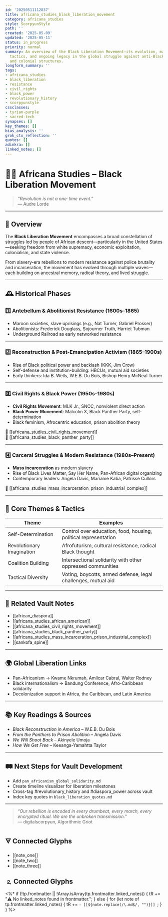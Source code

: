 ```yaml
---
id: '20250511112837'
title: africana_studies_black_liberation_movement
category: africana_studies
style: ScorpyunStyle
path: ''
created: '2025-05-09'
updated: '2025-05-11'
status: in_progress
priority: normal
summary: An overview of the Black Liberation Movement—its evolution, major figures,
  tactics, and ongoing legacy in the global struggle against anti-Black oppression
  and colonial structures.
longform_summary: ''
tags:
- africana_studies
- black_liberation
- resistance
- civil_rights
- black_power
- revolutionary_history
- scorpyunstyle
cssclasses:
- tyrian-purple
- sacred-tech
synapses: []
key_themes: []
bias_analysis: ''
grok_ctx_reflection: ''
quotes: []
adinkra: []
linked_notes: []
---
```


# ✊🏾 Africana Studies – Black Liberation Movement

> _“Revolution is not a one-time event.”_  
> — Audre Lorde

---

## 📌 Overview

The **Black Liberation Movement** encompasses a broad constellation of struggles led by people of African descent—particularly in the United States—seeking freedom from white supremacy, economic exploitation, colonialism, and state violence.

From slavery-era rebellions to modern resistance against police brutality and incarceration, the movement has evolved through multiple waves—each building on ancestral memory, radical theory, and lived struggle.

---

## 🕰 Historical Phases

### 1️⃣ Antebellum & Abolitionist Resistance (1600s–1865)
- Maroon societies, slave uprisings (e.g., Nat Turner, Gabriel Prosser)
- Abolitionists: Frederick Douglass, Sojourner Truth, Harriet Tubman
- Underground Railroad as early networked resistance

---

### 2️⃣ Reconstruction & Post-Emancipation Activism (1865–1900s)
- Rise of Black political power and backlash (KKK, Jim Crow)
- Self-defense and institution-building: HBCUs, mutual aid societies
- Early thinkers: Ida B. Wells, W.E.B. Du Bois, Bishop Henry McNeal Turner

---

### 3️⃣ Civil Rights & Black Power (1950s–1980s)
- **Civil Rights Movement**: MLK Jr., SNCC, nonviolent direct action  
- **Black Power Movement**: Malcolm X, Black Panther Party, self-determination  
- Black feminism, Afrocentric education, prison abolition theory

🔗 [[africana_studies_civil_rights_movement]]  
🔗 [[africana_studies_black_panther_party]]

---

### 4️⃣ Carceral Struggles & Modern Resistance (1980s–Present)
- **Mass incarceration** as modern slavery  
- Rise of Black Lives Matter, Say Her Name, Pan-African digital organizing  
- Contemporary leaders: Angela Davis, Mariame Kaba, Patrisse Cullors

🔗 [[africana_studies_mass_incarceration_prison_industrial_complex]]

---

## 🧠 Core Themes & Tactics

| Theme                        | Examples                                                      |
|-----------------------------|---------------------------------------------------------------|
| Self-Determination           | Control over education, food, housing, political representation |
| Revolutionary Imagination    | Afrofuturism, cultural resistance, radical Black thought       |
| Coalition Building           | Intersectional solidarity with other oppressed communities     |
| Tactical Diversity           | Voting, boycotts, armed defense, legal challenges, mutual aid  |

---

## 🔗 Related Vault Notes

- [[african_diaspora]]  
- [[africana_studies_african_american]]  
- [[africana_studies_civil_rights_movement]]  
- [[africana_studies_black_panther_party]]  
- [[africana_studies_mass_incarceration_prison_industrial_complex]]  
- [[sankofa_spine]]

---

## 🌍 Global Liberation Links

- Pan-Africanism → Kwame Nkrumah, Amílcar Cabral, Walter Rodney  
- Black internationalism → Bandung Conference, Afro-Caribbean solidarity  
- Decolonization support in Africa, the Caribbean, and Latin America

---

## 📚 Key Readings & Sources

- _Black Reconstruction in America_ – W.E.B. Du Bois  
- _From the Panthers to Prison Abolition_ – Angela Davis  
- _We Will Shoot Back_ – Akinyele Umoja  
- _How We Get Free_ – Keeanga-Yamahtta Taylor

---

## 🛤️ Next Steps for Vault Development

- Add `pan_africanism_global_solidarity.md`  
- Create timeline visualizer for liberation milestones  
- Cross-tag #revolutionary_history and #diaspora_power across vault  
- Index key quotes in `black_liberation_quotes.md`

---

> _“Our rebellion is encoded in every drumbeat, every march, every encrypted ritual. We are the unbroken transmission.”_  
> — digitalscorpyun, Algorithmic Griot

## 🜃 Connected Glyphs
- [[note_one]]
- [[note_two]]
- [[note_three]]
## 🄃 Connected Glyphs

<%*
if (!tp.frontmatter || !Array.isArray(tp.frontmatter.linked_notes)) {
  tR += "⚠️ No linked_notes found in frontmatter.";
} else {
  for (let note of tp.frontmatter.linked_notes) {
    tR += `- [[${note.replace(/\.md$/, "")}]]
`;
  }
}
%>
